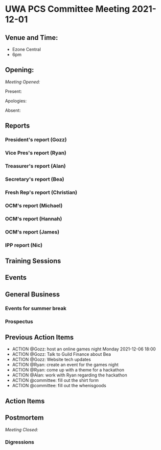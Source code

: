 # UWA PCS Committee Meeting 2021-12-01

## Venue and Time:
- Ezone Central
- 6pm 


## Opening: 

*Meeting Opened:* 

Present: 

Apologies: 

Absent: 



## Reports

### President's report (Gozz)

### Vice Pres's report (Ryan)

### Treasurer's report (Alan)

### Secretary's report (Bea)

### Fresh Rep's report (Christian)

### OCM's report (Michael)

### OCM's report (Hannah)

### OCM's report (James)

### IPP report (Nic)


## Training Sessions

## Events


## General Business




### Events for summer break


### Prospectus


## Previous Action Items
- ACTION @Gozz: host an online games night Monday 2021-12-06 18:00
- ACTION @Gozz: Talk to Guild Finance about Bea
- ACTION @Gozz: Website tech updates
- ACTION @Ryan: create an event for the games night
- ACTION @Ryan: come up with a theme for a hackathon
- ACTION @Alan: work with Ryan regarding the hackathon
- ACTION @committee: fill out the shirt form
- ACTION @committee: fill out the whenisgoods

## Action Items


## Postmortem

*Meeting Closed:*

###  Digressions



